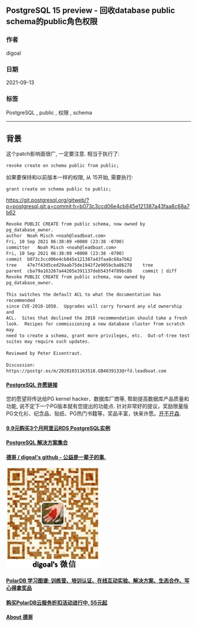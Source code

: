 ## PostgreSQL 15 preview - 回收database public schema的public角色权限  
  
### 作者  
digoal  
  
### 日期  
2021-09-13   
  
### 标签  
PostgreSQL , public , 权限 , schema    
  
----  
  
## 背景  
这个patch影响面很广, 一定要注意.   相当于执行了:   
  
```  
revoke create on schema public from public;  
```  
  
如果要保持和以前版本一样的权限, 从 15开始, 需要执行:   
  
```  
grant create on schema public to public;  
```  
  
https://git.postgresql.org/gitweb/?p=postgresql.git;a=commit;h=b073c3ccd06e4cb845e121387a43faa8c68a7b62  
  
```  
Revoke PUBLIC CREATE from public schema, now owned by pg_database_owner.  
author	Noah Misch <noah@leadboat.com>	  
Fri, 10 Sep 2021 06:38:09 +0000 (23:38 -0700)  
committer	Noah Misch <noah@leadboat.com>	  
Fri, 10 Sep 2021 06:38:09 +0000 (23:38 -0700)  
commit	b073c3ccd06e4cb845e121387a43faa8c68a7b62  
tree	47e7f43d5ced29aab75de1942f2e905bcba86278	tree  
parent	cba79a163267a44205e391137deb543f4f89bc8b	commit | diff  
Revoke PUBLIC CREATE from public schema, now owned by pg_database_owner.  
  
This switches the default ACL to what the documentation has recommended  
since CVE-2018-1058.  Upgrades will carry forward any old ownership and  
ACL.  Sites that declined the 2018 recommendation should take a fresh  
look.  Recipes for commissioning a new database cluster from scratch may  
need to create a schema, grant more privileges, etc.  Out-of-tree test  
suites may require such updates.  
  
Reviewed by Peter Eisentraut.  
  
Discussion: https://postgr.es/m/20201031163518.GB4039133@rfd.leadboat.com  
```  
  
  
  
#### [PostgreSQL 许愿链接](https://github.com/digoal/blog/issues/76 "269ac3d1c492e938c0191101c7238216")
您的愿望将传达给PG kernel hacker、数据库厂商等, 帮助提高数据库产品质量和功能, 说不定下一个PG版本就有您提出的功能点. 针对非常好的提议，奖励限量版PG文化衫、纪念品、贴纸、PG热门书籍等，奖品丰富，快来许愿。[开不开森](https://github.com/digoal/blog/issues/76 "269ac3d1c492e938c0191101c7238216").  
  
  
#### [9.9元购买3个月阿里云RDS PostgreSQL实例](https://www.aliyun.com/database/postgresqlactivity "57258f76c37864c6e6d23383d05714ea")
  
  
#### [PostgreSQL 解决方案集合](https://yq.aliyun.com/topic/118 "40cff096e9ed7122c512b35d8561d9c8")
  
  
#### [德哥 / digoal's github - 公益是一辈子的事.](https://github.com/digoal/blog/blob/master/README.md "22709685feb7cab07d30f30387f0a9ae")
  
  
![digoal's wechat](../pic/digoal_weixin.jpg "f7ad92eeba24523fd47a6e1a0e691b59")
  
  
#### [PolarDB 学习图谱: 训练营、培训认证、在线互动实验、解决方案、生态合作、写心得拿奖品](https://www.aliyun.com/database/openpolardb/activity "8642f60e04ed0c814bf9cb9677976bd4")
  
  
#### [购买PolarDB云服务折扣活动进行中, 55元起](https://www.aliyun.com/activity/new/polardb-yunparter?userCode=bsb3t4al "e0495c413bedacabb75ff1e880be465a")
  
  
#### [About 德哥](https://github.com/digoal/blog/blob/master/me/readme.md "a37735981e7704886ffd590565582dd0")
  
